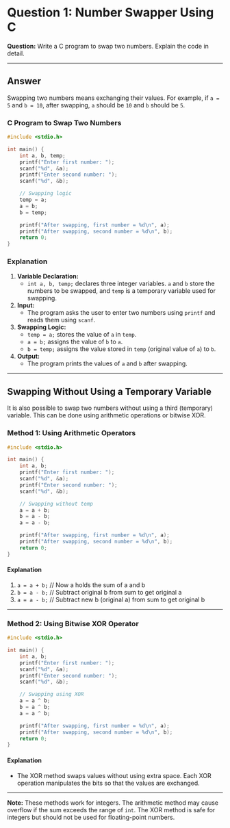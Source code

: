 # Question 1: Number Swapper Using C

**Question:** Write a C program to swap two numbers. Explain the code in detail.

---

## Answer

Swapping two numbers means exchanging their values. For example, if `a = 5` and `b = 10`, after swapping, `a` should be `10` and `b` should be `5`.

### C Program to Swap Two Numbers

```c
#include <stdio.h>

int main() {
    int a, b, temp;
    printf("Enter first number: ");
    scanf("%d", &a);
    printf("Enter second number: ");
    scanf("%d", &b);

    // Swapping logic
    temp = a;
    a = b;
    b = temp;

    printf("After swapping, first number = %d\n", a);
    printf("After swapping, second number = %d\n", b);
    return 0;
}
```

### Explanation
1. **Variable Declaration:**
   - `int a, b, temp;` declares three integer variables. `a` and `b` store the numbers to be swapped, and `temp` is a temporary variable used for swapping.
2. **Input:**
   - The program asks the user to enter two numbers using `printf` and reads them using `scanf`.
3. **Swapping Logic:**
   - `temp = a;` stores the value of `a` in `temp`.
   - `a = b;` assigns the value of `b` to `a`.
   - `b = temp;` assigns the value stored in `temp` (original value of `a`) to `b`.
4. **Output:**
   - The program prints the values of `a` and `b` after swapping.

---

## Swapping Without Using a Temporary Variable

It is also possible to swap two numbers without using a third (temporary) variable. This can be done using arithmetic operations or bitwise XOR.

### Method 1: Using Arithmetic Operators

```c
#include <stdio.h>

int main() {
    int a, b;
    printf("Enter first number: ");
    scanf("%d", &a);
    printf("Enter second number: ");
    scanf("%d", &b);

    // Swapping without temp
    a = a + b;
    b = a - b;
    a = a - b;

    printf("After swapping, first number = %d\n", a);
    printf("After swapping, second number = %d\n", b);
    return 0;
}
```

#### Explanation
1. `a = a + b;` // Now a holds the sum of a and b
2. `b = a - b;` // Subtract original b from sum to get original a
3. `a = a - b;` // Subtract new b (original a) from sum to get original b

---

### Method 2: Using Bitwise XOR Operator

```c
#include <stdio.h>

int main() {
    int a, b;
    printf("Enter first number: ");
    scanf("%d", &a);
    printf("Enter second number: ");
    scanf("%d", &b);

    // Swapping using XOR
    a = a ^ b;
    b = a ^ b;
    a = a ^ b;

    printf("After swapping, first number = %d\n", a);
    printf("After swapping, second number = %d\n", b);
    return 0;
}
```

#### Explanation
- The XOR method swaps values without using extra space. Each XOR operation manipulates the bits so that the values are exchanged.

---

**Note:** These methods work for integers. The arithmetic method may cause overflow if the sum exceeds the range of `int`. The XOR method is safe for integers but should not be used for floating-point numbers. 
